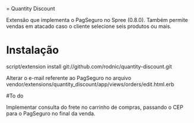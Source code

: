 = Quantity Discount

Extensão que implementa o PagSeguro no Spree (0.8.0). Também permite vendas em atacado caso o cliente selecione seis produtos ou mais.

# Instalação

script/extension install git://github.com/rodnic/quantity-discount.git

Alterar o e-mail referente ao PagSeguro no arquivo vendor/extensions/quantity_discount/app/views/orders/edit.html.erb


#To do

Implementar consulta do frete no carrinho de compras, passando o CEP para o PagSeguro no final da venda.